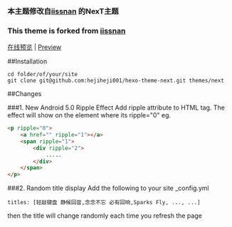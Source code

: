 ### 本主题修改自[iissnan](https://github.com/iissnan/hexo-theme-next) 的NexT主题
### This theme is forked from [iissnan](https://github.com/iissnan/hexo-theme-next)

[在线预览](http://www.fireawayh.com) | [Preview](http://www.fireawayh.com)

##Installation
```Shell
cd folder/of/your/site
git clone git@github.com:hejiheji001/hexo-theme-next.git themes/next
```

##Changes

###1. New Android 5.0 Ripple Effect
Add ripple attribute to HTML tag. The effect will show on the element where its ripple="0"
eg.
```HTML
<p ripple="0">
	<a href="" ripple="1"></a>
	<span ripple="1">
		<div ripple="2">
			.....
		</div>
	</span>
</p>
```

###2. Random title display
Add the following to your site _config.yml
```
titles: [轻敲键盘 静候回音,念念不忘 必有回响,Sparks Fly, ..., ...]
```
then the title will change randomly each time you refresh the page
